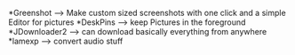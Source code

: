 *Greenshot --> Make custom sized screenshots with one click and a simple Editor for pictures
*DeskPins --> keep Pictures in the foreground 
*JDownloader2 --> can download basically everything from anywhere
*lamexp --> convert audio stuff
